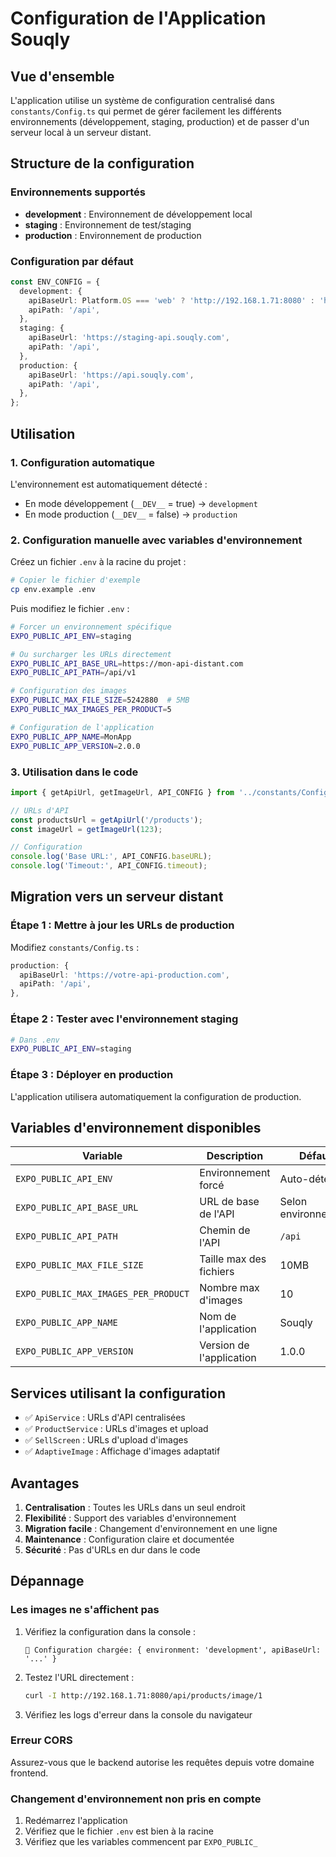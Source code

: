 # Configuration de l'Application Souqly

## Vue d'ensemble

L'application utilise un système de configuration centralisé dans `constants/Config.ts` qui permet de gérer facilement les différents environnements (développement, staging, production) et de passer d'un serveur local à un serveur distant.

## Structure de la configuration

### Environnements supportés

- **development** : Environnement de développement local
- **staging** : Environnement de test/staging
- **production** : Environnement de production

### Configuration par défaut

```typescript
const ENV_CONFIG = {
  development: {
    apiBaseUrl: Platform.OS === 'web' ? 'http://192.168.1.71:8080' : 'http://localhost:8080',
    apiPath: '/api',
  },
  staging: {
    apiBaseUrl: 'https://staging-api.souqly.com',
    apiPath: '/api',
  },
  production: {
    apiBaseUrl: 'https://api.souqly.com',
    apiPath: '/api',
  },
};
```

## Utilisation

### 1. Configuration automatique

L'environnement est automatiquement détecté :
- En mode développement (`__DEV__` = true) → `development`
- En mode production (`__DEV__` = false) → `production`

### 2. Configuration manuelle avec variables d'environnement

Créez un fichier `.env` à la racine du projet :

```bash
# Copier le fichier d'exemple
cp env.example .env
```

Puis modifiez le fichier `.env` :

```bash
# Forcer un environnement spécifique
EXPO_PUBLIC_API_ENV=staging

# Ou surcharger les URLs directement
EXPO_PUBLIC_API_BASE_URL=https://mon-api-distant.com
EXPO_PUBLIC_API_PATH=/api/v1

# Configuration des images
EXPO_PUBLIC_MAX_FILE_SIZE=5242880  # 5MB
EXPO_PUBLIC_MAX_IMAGES_PER_PRODUCT=5

# Configuration de l'application
EXPO_PUBLIC_APP_NAME=MonApp
EXPO_PUBLIC_APP_VERSION=2.0.0
```

### 3. Utilisation dans le code

```typescript
import { getApiUrl, getImageUrl, API_CONFIG } from '../constants/Config';

// URLs d'API
const productsUrl = getApiUrl('/products');
const imageUrl = getImageUrl(123);

// Configuration
console.log('Base URL:', API_CONFIG.baseURL);
console.log('Timeout:', API_CONFIG.timeout);
```

## Migration vers un serveur distant

### Étape 1 : Mettre à jour les URLs de production

Modifiez `constants/Config.ts` :

```typescript
production: {
  apiBaseUrl: 'https://votre-api-production.com',
  apiPath: '/api',
},
```

### Étape 2 : Tester avec l'environnement staging

```bash
# Dans .env
EXPO_PUBLIC_API_ENV=staging
```

### Étape 3 : Déployer en production

L'application utilisera automatiquement la configuration de production.

## Variables d'environnement disponibles

| Variable | Description | Défaut |
|----------|-------------|---------|
| `EXPO_PUBLIC_API_ENV` | Environnement forcé | Auto-détecté |
| `EXPO_PUBLIC_API_BASE_URL` | URL de base de l'API | Selon environnement |
| `EXPO_PUBLIC_API_PATH` | Chemin de l'API | `/api` |
| `EXPO_PUBLIC_MAX_FILE_SIZE` | Taille max des fichiers | 10MB |
| `EXPO_PUBLIC_MAX_IMAGES_PER_PRODUCT` | Nombre max d'images | 10 |
| `EXPO_PUBLIC_APP_NAME` | Nom de l'application | Souqly |
| `EXPO_PUBLIC_APP_VERSION` | Version de l'application | 1.0.0 |

## Services utilisant la configuration

- ✅ `ApiService` : URLs d'API centralisées
- ✅ `ProductService` : URLs d'images et upload
- ✅ `SellScreen` : URLs d'upload d'images
- ✅ `AdaptiveImage` : Affichage d'images adaptatif

## Avantages

1. **Centralisation** : Toutes les URLs dans un seul endroit
2. **Flexibilité** : Support des variables d'environnement
3. **Migration facile** : Changement d'environnement en une ligne
4. **Maintenance** : Configuration claire et documentée
5. **Sécurité** : Pas d'URLs en dur dans le code

## Dépannage

### Les images ne s'affichent pas

1. Vérifiez la configuration dans la console :
   ```
   🔧 Configuration chargée: { environment: 'development', apiBaseUrl: '...' }
   ```

2. Testez l'URL directement :
   ```bash
   curl -I http://192.168.1.71:8080/api/products/image/1
   ```

3. Vérifiez les logs d'erreur dans la console du navigateur

### Erreur CORS

Assurez-vous que le backend autorise les requêtes depuis votre domaine frontend.

### Changement d'environnement non pris en compte

1. Redémarrez l'application
2. Vérifiez que le fichier `.env` est bien à la racine
3. Vérifiez que les variables commencent par `EXPO_PUBLIC_` 